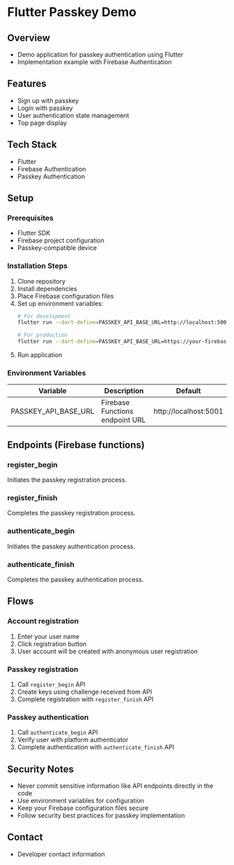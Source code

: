 # Flutter Passkey Demo

## Overview
- Demo application for passkey authentication using Flutter
- Implementation example with Firebase Authentication

## Features
- Sign up with passkey
- Login with passkey
- User authentication state management
- Top page display

## Tech Stack
- Flutter
- Firebase Authentication
- Passkey Authentication

## Setup
### Prerequisites
- Flutter SDK
- Firebase project configuration
- Passkey-compatible device

### Installation Steps
1. Clone repository
2. Install dependencies
3. Place Firebase configuration files
4. Set up environment variables:
   ```bash
   # For development
   flutter run --dart-define=PASSKEY_API_BASE_URL=http://localhost:5001

   # For production
   flutter run --dart-define=PASSKEY_API_BASE_URL=https://your-firebase-functions-url
   ```
5. Run application

### Environment Variables
| Variable | Description | Default |
|----------|-------------|---------|
| PASSKEY_API_BASE_URL | Firebase Functions endpoint URL | http://localhost:5001 |

## Endpoints (Firebase functions)
### register_begin
Initiates the passkey registration process.

### register_finish
Completes the passkey registration process.

### authenticate_begin
Initiates the passkey authentication process.

### authenticate_finish
Completes the passkey authentication process.

## Flows
### Account registration
1. Enter your user name
2. Click registration button
3. User account will be created with anonymous user registration

### Passkey registration
1. Call `register_begin` API
2. Create keys using challenge received from API
3. Complete registration with `register_finish` API

### Passkey authentication
1. Call `authenticate_begin` API
2. Verify user with platform authenticator
3. Complete authentication with `authenticate_finish` API

## Security Notes
- Never commit sensitive information like API endpoints directly in the code
- Use environment variables for configuration
- Keep your Firebase configuration files secure
- Follow security best practices for passkey implementation

## Contact
- Developer contact information


